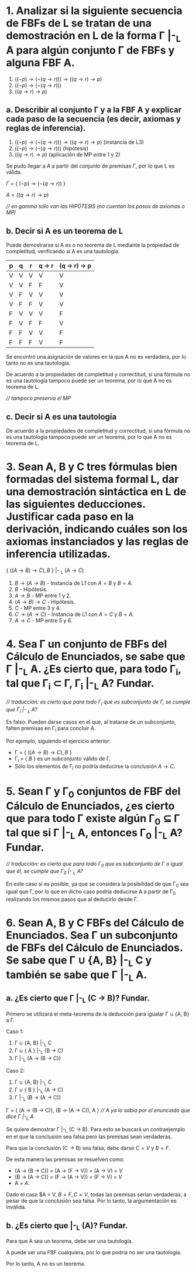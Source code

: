 # 1. Analizar si la siguiente secuencia de FBFs de L se tratan de una demostración en L de la forma Γ |-<sub>L</sub> A para algún conjunto Γ de FBFs y alguna FBF A.

1. $((¬p) → (¬(q → r))) → ((q → r) → p)$
2. $((¬p) → (¬(q → r)))$
3. $((q → r) → p)$

## a. Describir al conjunto Γ y a la FBF A y explicar cada paso de la secuencia (es decir, axiomas y reglas de inferencia).

1. $((¬p) → (¬(q → r))) → ((q → r) → p)$ (instancia de L3)
2. $((¬p) → (¬(q → r)))$ (hipótesis)
3. $((q → r) → p)$ (aplicación de MP entre 1 y 2)

Se pudo llegar a $A$ a partir del conjunto de premisas $Γ$, por lo que L es válida.

$Γ$ = { $(¬p) → (¬(q → r))$ }

$A = ((q → r) → p)$

*// en gamma sólo van las HIPÓTESIS (no cuentan los pasos de axiomas o MP)*

## b. Decir si A es un teorema de L

Puede demostrarse si A es o no teorema de L mediante la propiedad de completitud, verificando si A es una tautología.

| p | q | r | q → r | (q → r) → p |
| - | - | - | ----- | ----------- |
| V | V | V | V | V |
| V | V | F | F | V |
| V | F | V | V | V |
| V | F | F | V | V |
| F | V | V | V | F |
| F | V | F | F | V |
| F | F | V | V | F |
| F | F | F | V | F |

Se encontró una asignación de valores en la que A no es verdadera, por lo tanto no es una tautología.

De acuerdo a la propiedades de completitud y correctitud, si una fórmula no es una tautología tampoco puede ser un teorema, por lo que A no es teorema de L.

*// tampoco preserva el MP*

## c. Decir si A es una tautología

De acuerdo a la propiedades de completitud y correctitud, si una fórmula no es una tautología tampoco puede ser un teorema, por lo que A no es teorema de L.

# 3. Sean A, B y C tres fórmulas bien formadas del sistema formal L, dar una demostración sintáctica en L de las siguientes deducciones. Justificar cada paso en la derivación, indicando cuáles son los axiomas instanciados y las reglas de inferencia utilizadas.

{ $((A → B) → C), B$ } |- <sub>L</sub> $(A → C)$

1. $B → (A → B)$ - Instancia de L1 con $A = B$ y $B = A$.
2. $B$ - Hipótesis.
3. $A → B$ - MP entre 1 y 2.
4. $(A → B) → C$ - Hipótesis.
5. $C$ - MP entre 3 y 4.
6. $C → (A → C)$ - Instancia de L1 con $A = C$ y $B = A$.
7. $A → C$ - MP entre 5 y 6.

# 4. Sea Γ un conjunto de FBFs del Cálculo de Enunciados, se sabe que Γ |-<sub>L</sub> A. ¿Es cierto que, para todo Γ<sub>i</sub>, tal que Γ<sub>i</sub> ⊂ Γ, Γ<sub>i</sub> |-<sub>L</sub> A? Fundar.

*// traducción: es cierto que para todo Γ<sub>i</sub> que es subconjunto de Γ, se cumple que Γ<sub>i</sub> |- <sub>L</sub> A?*

Es falso. Pueden darse casos en el que, al tratarse de un subconjunto, falten premisas en Γ<sub>i</sub> para concluir A.

Por ejemplo, siguiendo el ejercicio anterior:
* Γ = { $((A → B) → C), B$ }
* Γ<sub>i</sub> = { $B$ } es un subconjunto válido de Γ.
* Sólo los elementos de Γ<sub>i</sub> no podría deducirse la conclusión $A → C$.

# 5. Sean Γ y Γ<sub>0</sub> conjuntos de FBF del Cálculo de Enunciados, ¿es cierto que para todo Γ existe algún Γ<sub>0</sub> ⊆ Γ tal que si Γ |-<sub>L</sub> A, entonces Γ<sub>0</sub> |-<sub>L</sub> A? Fundar.

*// traducción: es cierto que para todo Γ<sub>0</sub> que es subconjunto de Γ o igual que él, se cumple que Γ<sub>0</sub> |- <sub>L</sub> A?*

En este caso sí es posible, ya que se considera la posibilidad de que Γ<sub>0</sub> sea igual que Γ, por lo que en dicho caso podría deducirse A a partir de Γ<sub>0</sub> realizando los mismos pasos que al deducirlo desde Γ.

# 6. Sean A, B y C FBFs del Cálculo de Enunciados. Sea Γ un subconjunto de FBFs del Cálculo de Enunciados. Se sabe que Γ ∪ {A, B} |-<sub>L</sub> C y también se sabe que Γ |-<sub>L</sub> A.

## a. ¿Es cierto que Γ |-<sub>L</sub> (C → B)? Fundar.

Primero se utilizará el meta-teorema de la deducción para igualar Γ ∪ {A, B} a Γ.

Caso 1:
1. Γ ∪ {A, B} |-<sub>L</sub> C
2. Γ ∪ { A } |-<sub>L</sub> (B → C)
3. Γ |-<sub>L</sub> (A → (B → C))

Caso 2:
1. Γ ∪ {A, B} |-<sub>L</sub> C
2. Γ ∪ { B } |-<sub>L</sub> (A → C)
3. Γ |-<sub>L</sub> (B → (A → C))

Γ = { (A → (B → C)), (B → (A → C)), A } *// A ya lo sabía por el enunciado que dice Γ |-<sub>L</sub> A*

Se quiere demostrar Γ |-<sub>L</sub> (C → B). Para esto se buscará un contraejemplo en el que la conclusión sea falsa pero las premisas sean verdaderas.

Para que la conclusión (C → B) sea falsa, debe darse $C = V$ y $B = F$.

De esta manera las premisas se resuelven como:
* (A → (B → C)) = (A → (F → V)) = (A → V) = $V$
* (B → (A → C)) = (F → (A → V)) = (F → V) = $V$
* A = $A$.

Dado el caso $A = V, $B = F, C = V$, todas las premisas serían verdaderas, a pesar de que la conclusión sea falsa. Por lo tanto, la argumentación es inválida.

## b. ¿Es cierto que |-<sub>L</sub> (A)? Fundar.

Para que A sea un teorema, debe ser una tautología.

A puede ser una FBF cualquiera, por lo que podría no ser una tautología.

Por lo tanto, A no es un teorema.